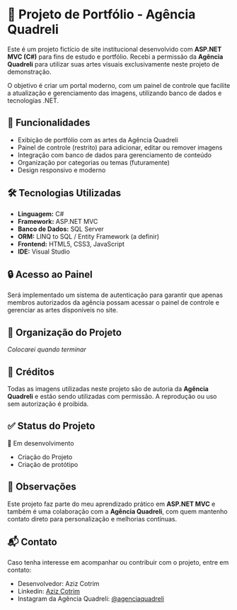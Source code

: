 # 🎨 Projeto de Portfólio - Agência Quadreli

Este é um projeto fictício de site institucional desenvolvido com **ASP.NET MVC (C#)** para fins de estudo e portfólio. Recebi a permissão da **Agência Quadreli** para utilizar suas artes visuais exclusivamente neste projeto de demonstração.

O objetivo é criar um portal moderno, com um painel de controle que facilite a atualização e gerenciamento das imagens, utilizando banco de dados e tecnologias .NET.

## 🚀 Funcionalidades

- Exibição de portfólio com as artes da Agência Quadreli
- Painel de controle (restrito) para adicionar, editar ou remover imagens
- Integração com banco de dados para gerenciamento de conteúdo
- Organização por categorias ou temas (futuramente)
- Design responsivo e moderno

## 🛠️ Tecnologias Utilizadas

- **Linguagem:** C#
- **Framework:** ASP.NET MVC
- **Banco de Dados:** SQL Server
- **ORM:** LINQ to SQL / Entity Framework (a definir)
- **Frontend:** HTML5, CSS3, JavaScript
- **IDE:** Visual Studio

## 🔒 Acesso ao Painel

Será implementado um sistema de autenticação para garantir que apenas membros autorizados da agência possam acessar o painel de controle e gerenciar as artes disponíveis no site.

## 📁 Organização do Projeto

*Colocarei quando terminar*

## 📸 Créditos

Todas as imagens utilizadas neste projeto são de autoria da **Agência Quadreli** e estão sendo utilizadas com permissão. A reprodução ou uso sem autorização é proibida.

## ✅ Status do Projeto

🚧 Em desenvolvimento  
- Criação do Projeto
- Criação de protótipo

## 📌 Observações

Este projeto faz parte do meu aprendizado prático em **ASP.NET MVC** e também é uma colaboração com a **Agência Quadreli**, com quem mantenho contato direto para personalização e melhorias contínuas.

## 📬 Contato

Caso tenha interesse em acompanhar ou contribuir com o projeto, entre em contato:

- Desenvolvedor: Aziz Cotrim
- Linkedin: [Aziz Cotrim](https://www.linkedin.com/in/aziz-cotrim/)
- Instagram da Agência Quadreli: [@agenciaquadreli](https://www.instagram.com/agenciaquadreli/)
